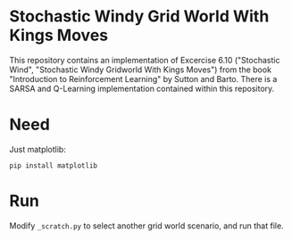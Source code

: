 # Stochastic Windy Grid World With Kings Moves
This repository contains an implementation of Excercise 6.10 ("Stochastic Wind", "Stochastic Windy Gridworld With Kings Moves") from the book "Introduction to Reinforcement Learning" by Sutton and Barto. There is a SARSA and Q-Learning implementation contained within this repository.

# Need
Just matplotlib:
```
pip install matplotlib
```
# Run
Modify ```_scratch.py``` to select another grid world scenario, and run that file.
